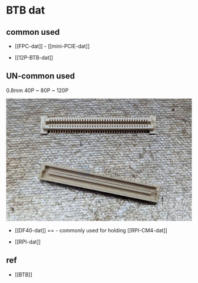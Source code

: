 
# BTB dat 


## common used 

- [[FPC-dat]] - [[mini-PCIE-dat]]

- [[12P-BTB-dat]]


## UN-common used 

0.8mm 40P ~ 80P ~ 120P 

![](2025-08-09-15-55-13.png)

- [[DF40-dat]] == - commonly used for holding [[RPI-CM4-dat]]

- [[RPI-dat]]

## ref 

- [[BTB]]